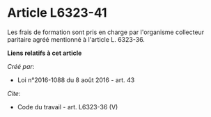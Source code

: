 # Article L6323-41

Les frais de formation sont pris en charge par l'organisme collecteur paritaire agréé mentionné à l'article L. 6323-36.

**Liens relatifs à cet article**

_Créé par_:

  - Loi n°2016-1088 du 8 août 2016 - art. 43

_Cite_:

  - Code du travail - art. L6323-36 (V)
